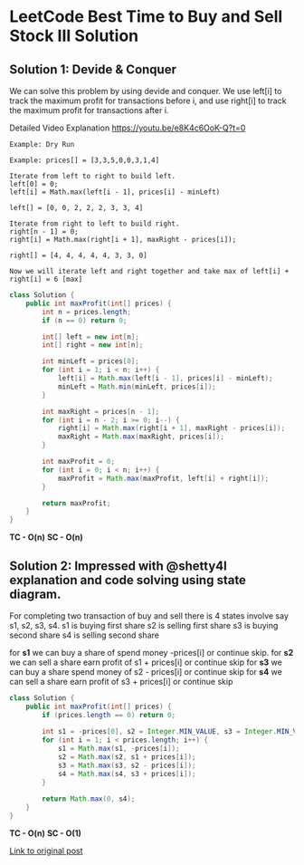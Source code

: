 # LeetCode Best Time to Buy and Sell Stock III Solution

## Solution 1: Devide & Conquer
We can solve this problem by using devide and conquer. We use left[i] to track the maximum profit for transactions before i, and use right[i] to track the maximum profit for transactions after i.

Detailed Video Explanation https://youtu.be/e8K4c6OoK-Q?t=0
```
Example: Dry Run

Example: prices[] = [3,3,5,0,0,3,1,4]

Iterate from left to right to build left.
left[0] = 0;
left[i] = Math.max(left[i - 1], prices[i] - minLeft)

left[] = [0, 0, 2, 2, 2, 3, 3, 4]

Iterate from right to left to build right.
right[n - 1] = 0;
right[i] = Math.max(right[i + 1], maxRight - prices[i]);

right[] = [4, 4, 4, 4, 4, 3, 3, 0]

Now we will iterate left and right together and take max of left[i] + right[i] = 6 [max]
```

```java
class Solution {
    public int maxProfit(int[] prices) {
        int n = prices.length;
        if (n == 0) return 0;

        int[] left = new int[n];
        int[] right = new int[n];

        int minLeft = prices[0];
        for (int i = 1; i < n; i++) {
            left[i] = Math.max(left[i - 1], prices[i] - minLeft);
            minLeft = Math.min(minLeft, prices[i]);
        }

        int maxRight = prices[n - 1];
        for (int i = n - 2; i >= 0; i--) {
            right[i] = Math.max(right[i + 1], maxRight - prices[i]);
            maxRight = Math.max(maxRight, prices[i]);
        }

        int maxProfit = 0;
        for (int i = 0; i < n; i++) {
            maxProfit = Math.max(maxProfit, left[i] + right[i]);
        }

        return maxProfit;
    }
}
```
**TC - O(n)**
**SC - O(n)**

## Solution 2: Impressed with @shetty4l explanation and code solving using state diagram.

For completing two transaction of buy and sell there is 4 states involve say s1, s2, s3, s4.
s1 is buying first share
s2 is selling first share
s3 is buying second share
s4 is selling second share

for **s1** we can buy a share of spend money -prices[i] or continue skip.
for **s2** we can sell a share earn profit of s1 + prices[i] or continue skip
for **s3** we can buy a share spend money of s2 - prices[i] or continue skip
for **s4** we can sell a share earn profit of s3 + prices[i] or continue skip

```java
class Solution {
    public int maxProfit(int[] prices) {
        if (prices.length == 0) return 0;
        
        int s1 = -prices[0], s2 = Integer.MIN_VALUE, s3 = Integer.MIN_VALUE, s4 = Integer.MIN_VALUE;
        for (int i = 1; i < prices.length; i++) {
            s1 = Math.max(s1, -prices[i]);
            s2 = Math.max(s2, s1 + prices[i]);
            s3 = Math.max(s3, s2 - prices[i]);
            s4 = Math.max(s4, s3 + prices[i]);
        }
        
        return Math.max(0, s4);
    }
}
```
**TC - O(n)**
**SC - O(1)**

[Link to original post](https://leetcode.com/problems/best-time-to-buy-and-sell-stock-iii/discuss/794684/2-Solutions-or-DandC-or-State-Machine-O(n)-time-O(1)-space)